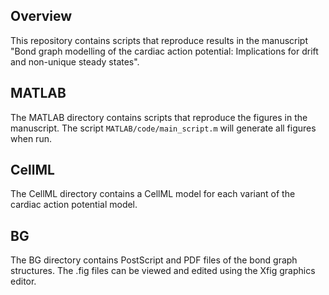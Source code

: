 ## Overview
This repository contains scripts that reproduce results in the manuscript "Bond graph modelling of the cardiac action potential: Implications for drift and non-unique steady states".

## MATLAB
The MATLAB directory contains scripts that reproduce the figures in the manuscript. The script `MATLAB/code/main_script.m` will generate all figures when run.

## CellML
The CellML directory contains a CellML model for each variant of the cardiac action potential model.

## BG
The BG directory contains PostScript and PDF files of the bond graph structures. The .fig files can be viewed and edited using the Xfig graphics editor.
